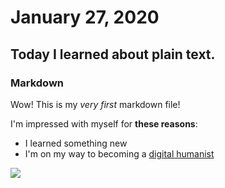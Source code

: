 # January 27, 2020

## Today I learned about plain text.

### Markdown

Wow! This is my *very first* markdown file!

I'm impressed with myself for **these reasons**:

- I learned something new
- I'm on my way to becoming a [digital humanist](https://en.wikipedia.org/wiki/Digital_humanities)

![](https://upload.wikimedia.org/wikipedia/commons/9/9b/Pride_and_Prejudice_in_Voyant_Tools.png)
